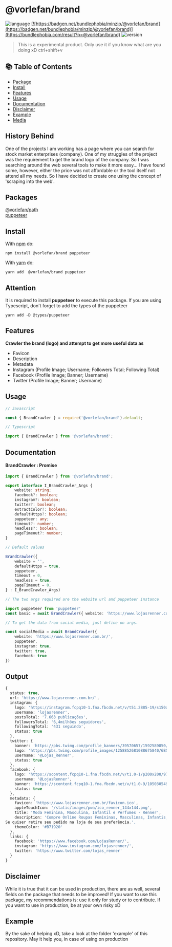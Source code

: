 # @vorlefan/brand

![language](https://img.shields.io/badge/language-typescript-blue.svg)
[![https://badgen.net/bundlephobia/minzip/@vorlefan/brand](https://badgen.net/bundlephobia/minzip/@vorlefan/brand)](https://bundlephobia.com/result?p=@vorlefan/brand)
![version](https://img.shields.io/npm/v/@vorlefan/brand)

> This is a experimental product. Only use it if you know what are you doing xD
> ctrl+shift+v

## :books: Table of Contents

-   [Package](#package)
-   [Install](#package-installation)
-   [Features](#features)
-   [Usage](#usage)
-   [Documentation](#docs)
-   [Disclaimer](#disclaimer)
-   [Example](#example)
-   [Media](#media)

## History Behind

One of the projects I am working has a page where you can search for stock market enterprises (company).
One of my struggles of the project was the requirement to get the brand logo of the company. So I was searching around the web several tools to make it more easy... I have found some, however, either the price was not affordable or the tool itself not attend all my needs. So I have decided to create one using the concept of 'scraping into the web'.

## Packages

[@vorlefan/path](https://github.com/DaxSoft/path) <br />
[puppeteer](https://github.com/puppeteer/puppeteer) <br />

## Install

With [npm](https://npmjs.org) do:

```
npm install @vorlefan/brand puppeteer
```

With [yarn](https://yarnpkg.com/en/) do:

```
yarn add  @vorlefan/brand puppeteer
```

## Attention

It is required to install **puppeteer** to execute this package.
If you are using Typescript, don't forget to add the types of the puppeteer

```
yarn add -D @types/puppeteer
```

## Features

**Crawler the brand (logo) and attempt to get more useful data as**

-   Favicon
-   Description
-   Metadata
-   Instagram (Profile Image; Username; Followers Total; Following Total)
-   Facebook (Profile Image; Banner; Username)
-   Twitter (Profile Image; Banner; Username)

## Usage

```ts
// Javascript

const { BrandCrawler } = require('@vorlefan/brand').default;

// Typescript

import { BrandCrawler } from '@vorlefan/brand';
```

## Documentation

#### BrandCrawler : Promise

```ts
import { BrandCrawler } from '@vorlefan/brand';

export interface I_BrandCrawler_Args {
    website: string;
    facebook?: boolean;
    instagram?: boolean;
    twitter?: boolean;
    extractColor?: boolean;
    defaultHttps?: boolean;
    puppeteer: any;
    timeout?: number;
    headless?: boolean;
    pageTimeout?: number;
}

// Default values

BrandCrawler({
    website = '',
    defaultHttps = true,
    puppeteer,
    timeout = 0,
    headless = true,
    pageTimeout = 0,
} : I_BrandCrawler_Args)

// The two args required are the website url and puppeteer instance

import puppeteer from 'puppeteer'
const basic = await BrandCrawler({ website: 'https://www.lojasrenner.com.br/', puppeteer })

// To get the data from social media, just define on args.

const socialMedia = await BrandCrawler({
    website: 'https://www.lojasrenner.com.br/',
    puppeteer,
    instagram: true,
    twitter: true,
    facebook: true
})

```

## Output

```ts
{
  status: true,
  url: 'https://www.lojasrenner.com.br/',
  instagram: {
    logo: 'https://instagram.fcpq10-1.fna.fbcdn.net/v/t51.2885-19/s150x150/97535538_242618216802493_3735315095777968128_n.jpg?_nc_ht=instagram.fcpq10-1.fna.fbcdn.net&_nc_ohc=MuDJ5Sot_9QAX8zYwwl&oh=a2d970591f442d18a5112ab593e274bd&oe=5F27CAB3',
    username: 'lojasrenner',
    postsTotal: '7.663 publicações',
    followersTotal: '6,4milhões seguidores',
    followingTotal: '431 seguindo',
    status: true
  },
  twitter: {
    banner: 'https://pbs.twimg.com/profile_banners/39570657/1592589850/600x200',
    logo: 'https://pbs.twimg.com/profile_images/1258852681088675840/6B5NqABb_200x200.jpg',
    username: '@Lojas_Renner',
    status: true
  },
  facebook: {
    logo: 'https://scontent.fcpq10-1.fna.fbcdn.net/v/t1.0-1/p200x200/97674179_3125074290883014_2785964363712823296_n.png?_nc_cat=1&_nc_sid=dbb9e7&_nc_oc=AQl-dS2WABWb3xXoQBKo7g7-nS7nWkKaM6TfsW_0Bm7xUF5X1AvVFToJB8Mw0BQVqvLNMdvKj_w98lVIKDKVv2uk&_nc_ht=scontent.fcpq10-1.fna&oh=b1feb5ff5c2ec33ac9a3ff6d609c143a&oe=5F216E42',
    username: '@LojasRenner',
    banner: 'https://scontent.fcpq10-1.fna.fbcdn.net/v/t1.0-9/105030549_3220730404650735_412461497651434886_n.png?_nc_cat=101&_nc_sid=6e5ad9&_nc_oc=AQnvPla9Q-x9NYrsws8l2W5TEgKfxzTYli0GnbPg0LhQhZ4Pz4aVfAtufnRSUgQRu6-wUYxJvCVXu7aB3CDOZHja&_nc_ht=scontent.fcpq10-1.fna&oh=afff6c6e415a3153deb449b5d25d590f&oe=5F2347D5',
    status: true
  },
  metadata: {
    favicon: 'https://www.lojasrenner.com.br/favicon.ico',
    appleTouchIcon: '/static/images/pwa/ico_renner_144x144.png',
    title: 'Moda Feminina, Masculina, Infantil e Perfumes - Renner',
    description: 'Compre Online Roupas Femininas, Masculinas, Infantis, Perfumes, Sapatos e Acessórios com pagamento parcelado.
Se quiser retire seu pedido na loja de sua preferência.',
    themeColor: '#B71920'
  },
  links: {
    facebook: 'https://www.facebook.com/LojasRenner/',
    instagram: 'https://www.instagram.com/lojasrenner/',
    twitter: 'https://www.twitter.com/lojas_renner'
  }
}
```

## Disclaimer

While it is true that it can be used in production, there are as well, several fields on the package that needs to be improved! If you want to use this package, my recommendations is: use it only for study or to contribute. If you want to use in production, be at your own risky xD

## Example

By the sake of helping xD, take a look at the folder 'example' of this repository. May it help you, in case of using on production
